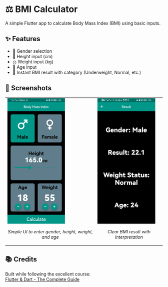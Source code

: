 # ⚖️ BMI Calculator

A simple Flutter app to calculate Body Mass Index (BMI) using basic inputs.

## ✨ Features

- 🚻 Gender selection  
- 📏 Height input (cm)  
- ⚖️ Weight input (kg)  
- 🎂 Age input  
- 🧮 Instant BMI result with category (Underweight, Normal, etc.)

## 📸 Screenshots

<table>
  <tr>
    <td>
      <img src="screenshots/1.jpg" height="400"/><br/>
      <p align="center"><i>Simple UI to enter gender, height, weight, and age</i></p>
    </td>
    <td>
      <img src="screenshots/2.jpg" height="400"/><br/>
      <p align="center"><i>Clear BMI result with interpretation</i></p>
    </td>
  </tr>
</table>

## 📚 Credits

Built while following the excellent course:  
[Flutter & Dart - The Complete Guide](https://www.udemy.com/course/fluttercourse/)
